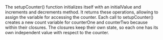 The setupCounter() function initializes itself with an initialValue and increments and decrements method. It returns these operations, allowing to assign the variable for accessing the counter. Each call to setupCounter() creates a new count variable for counterOne and counterTwo because within their closures. The closures keep their own state, so each one has its own independent value with respect to the counter.